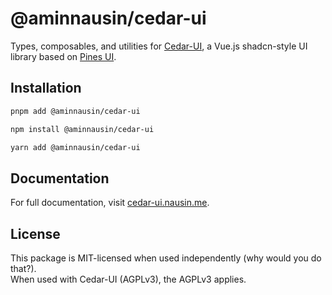 # @aminnausin/cedar-ui

Types, composables, and utilities for [Cedar-UI](https://github.com/aminausin/cedar-ui), a Vue.js shadcn-style UI library based on [Pines UI](https://devdojo.com/pines).

## Installation

```bash
pnpm add @aminnausin/cedar-ui
```

```bash
npm install @aminnausin/cedar-ui
```

```bash
yarn add @aminnausin/cedar-ui
```

## Documentation

For full documentation, visit [cedar-ui.nausin.me](https://cedar-ui.nausin.me).

## License  

This package is MIT-licensed when used independently (why would you do that?).  
When used with Cedar-UI (AGPLv3), the AGPLv3 applies.  
